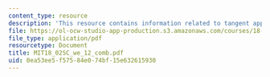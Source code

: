 ```yaml
---
content_type: resource
description: 'This resource contains information related to tangent approximation. '
file: https://ol-ocw-studio-app-production.s3.amazonaws.com/courses/18-02sc-multivariable-calculus-fall-2010/0ea53ee5f57584e074bf15e632615930_MIT18_02SC_we_12_comb.pdf
file_type: application/pdf
resourcetype: Document
title: MIT18_02SC_we_12_comb.pdf
uid: 0ea53ee5-f575-84e0-74bf-15e632615930
---
```

